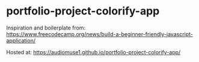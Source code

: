 # portfolio-project-colorify-app


Inspiration and boilerplate from: https://www.freecodecamp.org/news/build-a-beginner-friendly-javascript-application/

Hosted at: https://audiomuse1.github.io/portfolio-project-colorify-app/